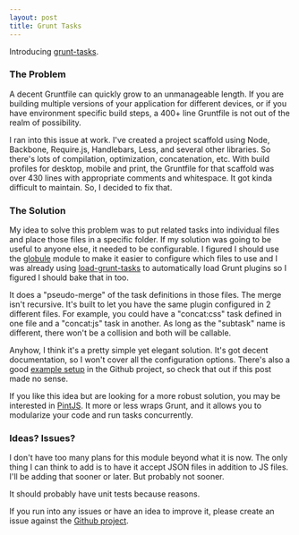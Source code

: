 ```yaml
---
layout: post
title: Grunt Tasks
---
```


Introducing [grunt-tasks](http://marcusellis05.github.io/grunt-tasks/).

### The Problem

A decent Gruntfile can quickly grow to an unmanageable length.  If you are building multiple versions of your application for different devices, or if you have environment specific build steps, a 400+ line Gruntfile is not out of the realm of possibility.

I ran into this issue at work.  I've created a project scaffold using Node, Backbone, Require.js, Handlebars, Less, and several other libraries.  So there's lots of compilation, optimization, concatenation, etc.  With build profiles for desktop, mobile and print, the Gruntfile for that scaffold was over 430 lines with appropriate comments and whitespace.  It got kinda difficult to maintain.  So, I decided to fix that.

### The Solution

My idea to solve this problem was to put related tasks into individual files and place those files in a specific folder.  If my solution was going to be useful to anyone else, it needed to be configurable.  I figured I should use the [globule](https://www.npmjs.org/package/globule) module to make it easier to configure which files to use and I was already using [load-grunt-tasks](https://www.npmjs.org/package/load-grunt-tasks) to automatically load Grunt plugins so I figured I should bake that in too.

It does a "pseudo-merge" of the task definitions in those files. The merge isn't recursive.  It's built to let you have the same plugin configured in 2 different files.  For example, you could have a "concat:css" task defined in one file and a "concat:js" task in another.  As long as the "subtask" name is different, there won't be a collision and both will be callable.

Anyhow, I think it's a pretty simple yet elegant solution. It's got decent documentation, so I won't cover all the configuration options.  There's also a good [example setup](https://github.com/marcusellis05/grunt-tasks/tree/master/example) in the Github project, so check that out if this post made no sense.

If you like this idea but are looking for a more robust solution, you may be interested in [PintJS](http://www.pintjs.com).  It more or less wraps Grunt, and it allows you to modularize your code and run tasks concurrently.

### Ideas? Issues?

I don't have too many plans for this module beyond what it is now.  The only thing I can think to add is to have it accept JSON files in addition to JS files.  I'll be adding that sooner or later.  But probably not sooner.

It should probably have unit tests because reasons.

If you run into any issues or have an idea to improve it, please create an issue against the [Github project](https://github.com/marcusellis05/grunt-tasks/issues).
